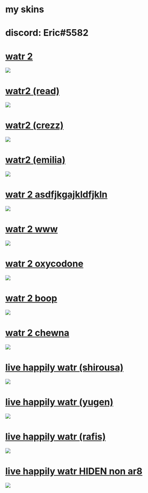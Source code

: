 # my skins

# discord: Eric#5582

# [watr 2](https://www.dropbox.com/s/dw6ywlqxfd0ur44/watr%202.osk?dl=0) 
![](https://cdn.discordapp.com/attachments/707733713504567317/979411805317238784/unknown.png)

# [watr2 (read)](https://www.dropbox.com/s/34v57gw7v5qp1d6/watr2%20%28read%29.osk?dl=0) 
![](https://cdn.discordapp.com/attachments/707733713504567317/979412669893324840/unknown.png)

# [watr2 (crezz)](https://www.dropbox.com/s/7kxsbkbxlq8v9jd/watr%202%20crezz.osk?dl=0) 
![](https://media.discordapp.net/attachments/696547366328860732/985051215740170250/unknown.png?width=1202&height=676)

# [watr2 (emilia)](https://www.dropbox.com/s/i06xyoesw91b9fo/watr%202%20emilia.osk?dl=0) 
![](https://cdn.discordapp.com/attachments/707733713504567317/979413016355430420/unknown.png)

# [watr 2 asdfjkgajkldfjkln](https://www.dropbox.com/s/byuryoi08laaohf/watr%202%20rdg%20dfg.osk?dl=0) 
![](https://cdn.discordapp.com/attachments/707733713504567317/979414149253705838/unknown.png)

# [watr 2 www](https://www.dropbox.com/s/czx9rh4tq7tabki/watr%202%20www.osk?dl=0) 
![](https://cdn.discordapp.com/attachments/707733713504567317/979414662586196009/unknown.png)

# [watr 2 oxycodone](https://www.dropbox.com/s/x13memf3m6sq7u9/watr%202%20oxycodone.osk?dl=0) 
![](https://cdn.discordapp.com/attachments/707733713504567317/979415173779566622/unknown.png)

# [watr 2 boop](https://www.dropbox.com/s/ynawig9mqq08fl1/watr2%20boop.osk?dl=0) 
![](https://cdn.discordapp.com/attachments/707733713504567317/979415540756004884/unknown.png)

# [watr 2 chewna](https://www.dropbox.com/s/z43gc10rxot7i7u/watr%202%20tuna.osk?dl=0) 
![](https://cdn.discordapp.com/attachments/707733713504567317/979416339024338994/unknown.png)

# [live happily watr (shirousa)](https://www.dropbox.com/s/e70qpdptk5qlzk4/live%20happily%20watr%20%28shirousa%29.osk?dl=0) 
![](https://camo.githubusercontent.com/a24512dcf17d15847ad754b9ae7b63761218517c09436d7a7f1bb3c38c71dbab/68747470733a2f2f6f73752e7070792e73682f73732f31373531323536322f37363536)

# [live happily watr (yugen)](https://www.dropbox.com/s/jnjq0bv35ypresf/live%20happily%20watr%20%28yugen%29.osk?dl=0) 
![](https://cdn.discordapp.com/attachments/707733713504567317/936302774671532082/unknown.png)

# [live happily watr (rafis)](https://www.dropbox.com/s/3k1rc9p6kfwyomy/live%20happily%20watr%20%28rafis%29.osk?dl=0) 
![](https://cdn.discordapp.com/attachments/707733713504567317/936305124966543360/unknown.png)

# [live happily watr HIDEN non ar8](https://www.dropbox.com/s/sz0foryd5uz16zr/live%20happily%20watr%20HIDEN.osk?dl=0) 
![](https://cdn.discordapp.com/attachments/733102505621454898/937180846857809940/unknown.png)

